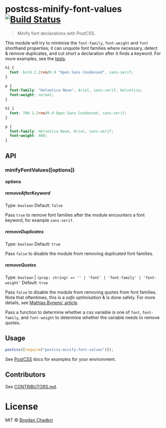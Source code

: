 # postcss-minify-font-values [![Build Status][ci-img]][ci]

> Minify font declarations with PostCSS.

This module will try to minimise the `font-family`, `font-weight` and `font`
shorthand properties; it can unquote font families where necessary, detect &
remove duplicates, and cut short a declaration after it finds a keyword. For
more examples, see the [tests](test).

```css
h1 {
  font: bold 2.2rem/0.9 "Open Sans Condensed", sans-serif;
}

p {
  font-family: "Helvetica Neue", Arial, sans-serif, Helvetica;
  font-weight: normal;
}
```

```css
h1 {
  font: 700 2.2rem/0.9 Open Sans Condensed, sans-serif;
}

p {
  font-family: Helvetica Neue, Arial, sans-serif;
  font-weight: 400;
}
```

## API

### minifyFontValues([options])

#### options

##### removeAfterKeyword

Type: `boolean` Default: `false`

Pass `true` to remove font families after the module encounters a font keyword,
for example `sans-serif`.

##### removeDuplicates

Type: `boolean` Default: `true`

Pass `false` to disable the module from removing duplicated font families.

##### removeQuotes

Type: `boolean` |
`(prop: string) => '' | 'font' | 'font-family' | 'font-weight'` Default: `true`

Pass `false` to disable the module from removing quotes from font families. Note
that oftentimes, this is a _safe optimisation_ & is done safely. For more
details, see [Mathias Bynens' article][mathias].

Pass a function to determine whether a css variable is one of `font`,
`font-family`, and `font-weight` to determine whether the variable needs to
remove quotes.

## Usage

```js
postcss([require("postcss-minify-font-values")]);
```

See [PostCSS] docs for examples for your environment.

## Contributors

See
[CONTRIBUTORS.md](https://github.com/cssnano/cssnano/blob/master/CONTRIBUTORS.md).

# License

MIT © [Bogdan Chadkin](mailto:trysound@yandex.ru)

[mathias]: https://mathiasbynens.be/notes/unquoted-font-family
[PostCSS]: https://github.com/postcss/postcss
[ci-img]: https://travis-ci.org/cssnano/postcss-minify-font-values.svg
[ci]: https://travis-ci.org/cssnano/postcss-minify-font-values
